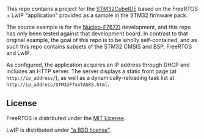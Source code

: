 
This repo contains a project for the [STM32CubeIDE](https://www.st.com/en/development-tools/stm32cubeide.html) based on the FreeRTOS + LwIP "application" provided as a sample in the STM32 firmware pack.

The source example is for the [Nucleo-F767ZI](https://www.st.com/en/evaluation-tools/nucleo-f767zi.html) development, and this repo has only been tested against that development board.  In contrast to that original example, the goal of this repo is to be wholly self-contained, and as such this repo contains subsets of the STM32 CMSIS and BSP, FreeRTOS and LwIP.

As configured, the application acquires an IP address through DHCP and includes an HTTP server.  The server displays a static front page (at `http://ip_address/`), as well as a dynamically-reloading task list at `http://ip_address/STM32F7xxTASKS.html`.


License
-------

FreeRTOS is distributed under the [MIT License](http://www.freertos.org/a00114.html).

LwIP is distributed under ["a BSD license"](http://www.nongnu.org/lwip/2_1_x/index.html).
